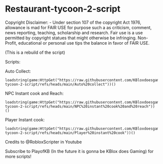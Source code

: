 # Restaurant-tycoon-2-script

Copyright Disclaimer: - Under section 107 of the copyright Act 1976, allowance is mad for FAIR USE for purpose such a as criticism, comment, news reporting, teaching, scholarship and research. Fair use is a use permitted by copyright statues that might otherwise be infringing. Non- Profit, educational or personal use tips the balance in favor of FAIR USE.

(This is a rebuild of the script)

Scripts:

Auto Collect:
```
loadstring(game:HttpGet("https://raw.githubusercontent.com/KBloxdoesgaming/Restaurant-tycoon-2-script/refs/heads/main/Auto%20collect"))()
```

NPC Instant cook and Reach:
```
loadstring(game:HttpGet("https://raw.githubusercontent.com/KBloxdoesgaming/Restaurant-tycoon-2-script/refs/heads/main/NPC%20instant%20cook%20and%20reach"))()
```

Player Instant cook:
```
loadstring(game:HttpGet("https://raw.githubusercontent.com/KBloxdoesgaming/Restaurant-tycoon-2-script/refs/heads/main/Player%20instant%20cook"))()
```

Credits to @RobloxScripter in Youtube

Subscribe to PlayofKB (In the future it is gonna be KBlox does Gaming) for more scripts!
